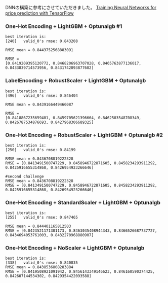 
 DNNの構築に参考にさせていただきました。 [Training Neural Networks for price prediction with TensorFlow](https://towardsdatascience.com/training-neural-networks-for-price-prediction-with-tensorflow-8aafe0c55198)

### One-Hot Encoding + LightGBM + Optunalgb #1
```
best iteration is:
[240]	valid_0's rmse: 0.843208

RMSE mean = 0.8443752568883091

RMSE =
[0.8419209395120772, 0.8468206963707028, 0.8465763877136017, 0.8433839714573956, 0.8431742893877682]

```

### LabelEncoding + RobustScaler + LightGBM + Optunalgb
```
best iteration is:
[496]	valid_0's rmse: 0.846404

RMSE mean = 0.8439166449466087

RMSE = 
[0.8418867235659401, 0.8459705621396664, 0.8462503548708349, 0.8426787534876693, 0.8427968306689325]
```

### One-Hot Encoding + RobustScaler + LightGBM + Optunalgb #2
```
best iteration is:
[250]	valid_0's rmse: 0.84199

RMSE mean = 0.8436708819222328
RMSE = [0.8413491500747229, 0.8458946722871605, 0.8458234293911292, 0.8425916655314868, 0.8426954923266646]

#second challenge
RMSE mean = 0.8436708819222328
RMSE = [0.8413491500747229, 0.8458946722871605, 0.8458234293911292, 0.8425916655314868, 0.8426954923266646]
```

### One-Hot Encoding + StandardScaler + LightGBM + Optunalgb
```
best iteration is:
[255]	valid_0's rmse: 0.847465

RMSE mean = 0.844401165812503
RMSE = [0.8423521171301173, 0.8463045408944343, 0.8466526687737727, 0.8434694053761003, 0.8432270968880907]
```

### One-Hot Encoding + NoScaler + LightGBM + Optunalgb
```
best iteration is:
[338]	valid_0's rmse: 0.840835
RMSE mean = 0.8438536808283884
RMSE = [0.8419508921091942, 0.8456143349146623, 0.846160590374425, 0.842607144534302, 0.8429354422093588]
```

